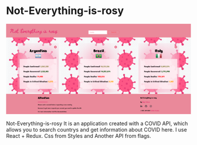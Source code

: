 # Not-Everything-is-rosy


![Preview Page](/src/PreviewImage.png)

Not-Everything-is-rosy It is an application created with a COVID API, which allows you to search countrys and get information about COVID here. I use React + Redux. Css from Styles and Another API from flags.
